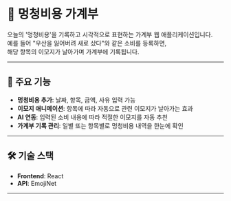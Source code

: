 # 💸 멍청비용 가계부 

오늘의 '멍청비용'을 기록하고 시각적으로 표현하는 가계부 웹 애플리케이션입니다.  
예를 들어 "우산을 잃어버려 새로 샀다"와 같은 소비를 등록하면,  
해당 항목의 이모지가 날아가며 가계부에 기록됩니다.

---

## 📌 주요 기능

- **멍청비용 추가**: 날짜, 항목, 금액, 사유 입력 가능  
- **이모지 애니메이션**: 항목에 따라 자동으로 관련 이모지가 날아가는 효과  
- **AI 연동**: 입력된 소비 내용에 따라 적절한 이모지를 자동 추천  
- **가계부 기록 관리**: 일별 또는 항목별로 멍청비용 내역을 한눈에 확인  

---

## 🛠 기술 스택

- **Frontend**: React 
- **API**: EmojiNet
  
---

